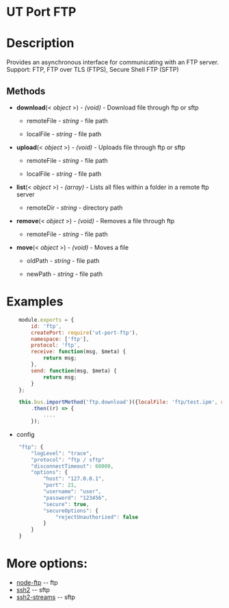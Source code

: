 # UT Port FTP

Description
===========

Provides an asynchronous interface for communicating with an FTP server.
Support: FTP, FTP over TLS (FTPS), Secure Shell FTP (SFTP)

Methods
-------

* **download**(< _object_ >) - _(void)_ - Download file through ftp or sftp

    * remoteFile - _string_ - file path

    * localFile - _string_ - file path
* **upload**(< _object_ >) - _(void)_ - Uploads file through ftp or sftp

    * remoteFile - _string_ - file path

    * localFile - _string_ - file path
* **list**(< _object_ >) - _(array)_ - Lists all files within a folder in a remote ftp server

    * remoteDir - _string_ - directory path
* **remove**(< _object_ >) - _(void)_ - Removes a file through ftp

    * remoteFile - _string_ - file path
* **move**(< _object_ >) - _(void)_ - Мoves a file

    * oldPath - _string_ - file path

    * newPath - _string_ - file path

Examples
========

```javascript
    module.exports = {
        id: 'ftp',
        createPort: require('ut-port-ftp'),
        namespace: ['ftp'],
        protocol: 'ftp',
        receive: function(msg, $meta) {
            return msg;
        },
        send: function(msg, $meta) {
            return msg;
        }
    };

    this.bus.importMethod('ftp.download')({localFile: 'ftp/test.ipm', remoteFile: 'out/file.ipm'})
        .then((r) => {
            ....
        });
```
* config
```javascript
    "ftp": {
        "logLevel": "trace",
        "protocol": "ftp / sftp"
        "disconnectTimeout": 60000,
        "options": {
            "host": "127.0.0.1",
            "port": 21,
            "username": "user",
            "password": "123456",
            "secure": true,
            "secureOptions": {
                "rejectUnauthorized": false
            }
        }
    }
```

More options:
============

* [node-ftp](https://github.com/mscdex/node-ftp) -- ftp
* [ssh2](https://github.com/mscdex/ssh2) -- sftp
* [ssh2-streams](https://github.com/mscdex/ssh2-streams/blob/master/SFTPStream.md) -- sftp
